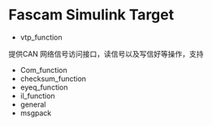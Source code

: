 # Fascam Simulink Target

* vtp\_function

提供CAN 网络信号访问接口，读信号以及写信好等操作，支持

* Com\_function
* checksum\_function
* eyeq\_function
* il\_function
* general
* msgpack



